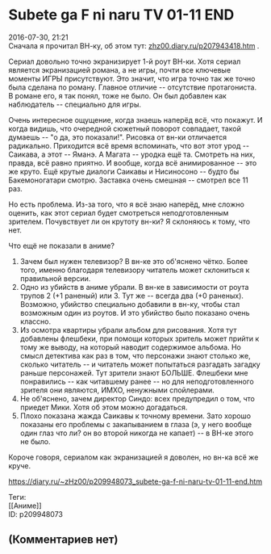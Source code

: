 Subete ga F ni naru TV 01-11 END
================================

  
2016-07-30, 21:21  
 Сначала я прочитал ВН-ку, об этом тут:  [zhz00.diary.ru/p207943418.htm](Subete%20ga%20F%20ni%20naru%20(VN))  .   
   
 Сериал довольно точно экранизирует 1-й роут ВН-ки. Хотя сериал является экранизацией романа, а не игры, почти все ключевые моменты ИГРЫ присутствуют. Это значит, что игра точно так же точно была сделана по роману. Главное отличие -- отсутствие протагониста. В романе его, я так понял, тоже не было. Он был добавлен как наблюдатель -- специально для игры.   
   
 Очень интересное ощущение, когда знаешь наперёд всё, что покажут. И когда видишь, что очередной сюжетный поворот совпадает, такой думаешь -- "о да, это показали!". Рисовка от вн-ки отличается радикально. Приходится всё время вспоминать, что вот этот урод -- Саикава, а этот -- Яманэ. А Магата -- уродка ещё та. Смотреть на них, правда, всё равно приятно. И вообще, когда всё анимированное -- это же круто. Ещё крутые диалоги Саикавы и Нисиносоно -- будто бы Бакемоногатари смотрю. Заставка очень смешная -- смотрел все 11 раз.   
   
 Но есть проблема. Из-за того, что я всё знаю наперёд, мне сложно оценить, как этот сериал будет смотреться неподготовленным зрителем. Почувствует ли он крутоту вн-ки? Я склоняюсь к тому, что нет.   
   
 Что ещё не показали в аниме?   
 1. Зачем был нужен телевизор? В вн-ке это об'яснено чётко. Более того, именно благодаря телевизору читатель может склониться к правильной версии.   
 2. Одно из убийств в аниме убрали. В вн-ке в зависимости от роута трупов 2 (+1 раненый) или 3. Тут же -- всегда два (+0 раненых). Возможно, убийство специально добавили в вн-ку, чтобы стал возможным один из роутов. И это убийство было показано очень классно.   
 3. Из осмотра квартиры убрали альбом для рисования. Хотя тут добавлены флешбеки, при помощи которых зритель может прийти к тому же выводу, на который наводит содержимое альбома. Но смысл детектива как раз в том, что персонажи знают столько же, сколько читатель -- и читатель может попытаться разгадать загадку раньше персонажей. Тут зрители знают БОЛЬШЕ. Флешбеки мне понравились -- как читавшему ранее -- но для неподготовленного зрителя они являются, ИМХО, ненужными спойлерами.   
 4. Не об'яснено, зачем директор Синдо: всех предупредил о том, что приедет Мики. Хотя об этом можно догадаться.   
 5. Плохо показана жажда Саикавы к точному времени. Зато хорошо показаны его проблемы с закапыванием в глаза (э, у него вообще один глаз что ли? он во второй никогда не капает) -- в ВН-ке этого не было.   
   
 Короче говоря, сериалом как экранизацией я доволен, но вн-ка всё же круче.   
  
<https://diary.ru/~zHz00/p209948073_subete-ga-f-ni-naru-tv-01-11-end.htm>  
  
Теги:  
[[Аниме]]  
ID: p209948073  


(Комментариев нет)
------------------